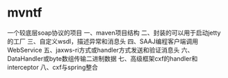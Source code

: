 # mvntf
一个较底层soap协议的项目
一、maven项目结构
二、封装的可以用于启动jetty的工厂
三、自定义wsdl，描述异常和消息头
四、SAAJ编程客户端调用WebService
五、jaxws-ri方式或handler方式发送和验证消息头
六、DataHandler或byte数组传输二进制数据
七、高级框架cxf的handler和interceptor
八、cxf与spring整合

